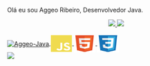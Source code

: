 Olá eu sou Aggeo Ribeiro, Desenvolvedor Java.

<div align="center">
  <a href="https://github.com/AggeoRibeiro">
  <img height="140em" src="https://github-readme-stats.vercel.app/api?username=AggeoRibeiro&show_icons=true&theme=dark&include_all_commits=true&count_private=true"/>
  <img height="140em" src="https://github-readme-stats.vercel.app/api/top-langs/?username=AggeoRibeiro&layout=compact&langs_count=7&theme=dark"/>
</div>
<div style="display: inline_block"><br>

  <img align="center" alt="Aggeo-Java" height="40" width="50" src="https://cdn.jsdelivr.net/gh/devicons/devicon/icons/java/java-plain.svg">
  
  <img align="center" alt="Aggeo-Js" height="40" width="50" src="https://raw.githubusercontent.com/devicons/devicon/master/icons/javascript/javascript-plain.svg">

<img align="center" alt="Aggeo-HTML" height="40" width="50" src="https://raw.githubusercontent.com/devicons/devicon/master/icons/html5/html5-original.svg">

  <img align="center" alt="Aggeo-CSS" height="40" width="50" src="https://raw.githubusercontent.com/devicons/devicon/master/icons/css3/css3-original.svg">
  
</div>
  
  <div>
  <a href="https://www.linkedin.com/in/aggeo-r-703089129/" target="_blank"><img src="https://img.shields.io/badge/-LinkedIn-%230077B5?style=for-the-badge&logo=linkedin&logoColor=white" target="_blank"></a> 
  </div>
 
